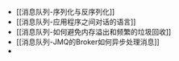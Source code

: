 - [[消息队列-序列化与反序列化]]
- [[消息队列-应用程序之间对话的语言]]
- [[消息队列-如何避免内存溢出和频繁的垃圾回收]]
- [[消息队列-JMQ的Broker如何异步处理消息]]
-